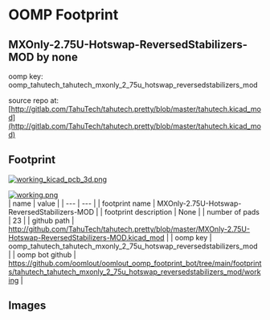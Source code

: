 # OOMP Footprint  
## MXOnly-2.75U-Hotswap-ReversedStabilizers-MOD  by none  
  
oomp key: oomp_tahutech_tahutech_mxonly_2_75u_hotswap_reversedstabilizers_mod  
  
source repo at: [http://gitlab.com/TahuTech/tahutech.pretty/blob/master/tahutech.kicad_mod](http://gitlab.com/TahuTech/tahutech.pretty/blob/master/tahutech.kicad_mod)  
## Footprint  
  
[![working_kicad_pcb_3d.png](working_kicad_pcb_3d_600.png)](working_kicad_pcb_3d.png)  
  
[![working.png](working_600.png)](working.png)  
| name | value | 
| --- | --- | 
| footprint name | MXOnly-2.75U-Hotswap-ReversedStabilizers-MOD | 
| footprint description | None | 
| number of pads | 23 | 
| github path | http://github.com/TahuTech/tahutech.pretty/blob/master/MXOnly-2.75U-Hotswap-ReversedStabilizers-MOD.kicad_mod | 
| oomp key | oomp_tahutech_tahutech_mxonly_2_75u_hotswap_reversedstabilizers_mod | 
| oomp bot github | https://github.com/oomlout/oomlout_oomp_footprint_bot/tree/main/footprints/tahutech_tahutech_mxonly_2_75u_hotswap_reversedstabilizers_mod/working | 
## Images  
